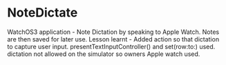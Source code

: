 # NoteDictate
WatchOS3 application - Note Dictation by speaking to Apple Watch. Notes are then saved for later use.
Lesson learnt - Added action so that dictation to capture user input. presentTextInputController() and set(row:to:) used.
dictation not allowed on the simulator so owners Apple watch used.
